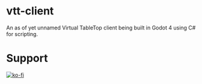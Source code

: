 # vtt-client

An as of yet unnamed Virtual TableTop client being built in Godot 4 using C# for scripting.

# Support
[![ko-fi](https://ko-fi.com/img/githubbutton_sm.svg)](https://ko-fi.com/U7U1HEKZ9)

